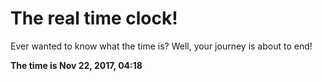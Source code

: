 # The real time clock!

Ever wanted to know what the time is? Well, your journey is about to end!

**The time is Nov 22, 2017, 04:18**